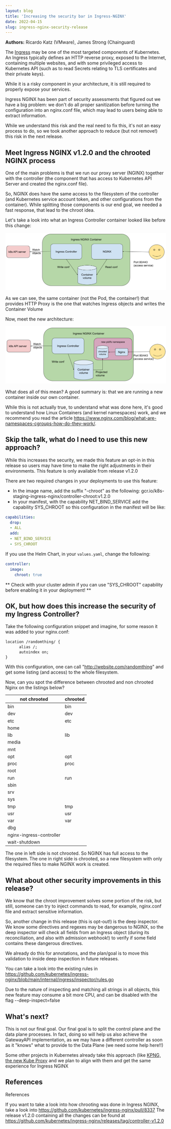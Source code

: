 ```yaml
---
layout: blog
title: 'Increasing the security bar in Ingress-NGINX'
date: 2022-04-15
slug: ingress-nginx-security-release
---
```


**Authors:** Ricardo Katz (VMware), James Strong (Chainguard)

The [Ingress](/docs/concepts/services-networking/ingress/) may be one of the most targeted components
of Kubernetes. An Ingress typically defines an HTTP reverse proxy, exposed to the Internet, containing
multiple websites, and with some privileged access to Kubernetes API (such as to read Secrets relating to
TLS certificates and their private keys).

While it is a risky component in your architecture, it is still required to properly expose your services.

Ingress NGINX has been part of security assessments that figured out we have a big problem: we don't do all proper sanitization before turning the configuration into an nginx.conf file, which may lead to users being able to extract information.

While we understand this risk and the real need to fix this, it's not an easy process to do, so we took another approach to reduce (but not remove!) this risk in the next release.

## Meet Ingress NGINX v1.2.0 and the chrooted NGINX process

One of the main problems is that we run our proxy server (NGINX) together with the controller (the component that has access to Kubernetes API Server and created the nginx.conf file). 

So, NGINX does have the same access to the filesystem of the controller (and Kubernetes service account token, and other configurations from the container). While splitting those components is our end goal, we needed a fast response, that lead to the chroot idea.

Let's take a look into what an Ingress Controller container looked like before this change:

![Ingress NGINX pre chroot](ingress-pre-chroot.png)

As we can see, the same container (not the Pod, the container!) that provides HTTP Proxy is the one that watches Ingress objects and writes the Container Volume

Now, meet the new architecture:

![Ingress NGINX post chroot](ingress-post-chroot.png)

What does all of this mean? A good summary is: that we are running a new container inside our own container.

While this is not actually true, to understand what was done here, it's good to understand how Linux Containers (and kernel namespaces) work, and we recommend you read the article <https://www.nginx.com/blog/what-are-namespaces-cgroups-how-do-they-work/>.

## Skip the talk, what do I need to use this new approach?

While this increases the security, we made this feature an opt-in in this release so users may have time to make the right adjustments in their environments. This feature is only available from release v1.2.0

There are two required changes in your deployments to use this feature:
* In the image name, add the suffix "-chroot" as the following: gcr.io/k8s-staging-ingress-nginx/controller-chroot:v1.2.0
* In your manifest, with the capability NET_BIND_SERVICE add the capability SYS_CHROOT so this configuration in the manifest will be like:

```yaml
capabilities:
  drop:
  - ALL
  add:
  - NET_BIND_SERVICE
  - SYS_CHROOT
```

If you use the Helm Chart, in your `values.yaml`, change the following:

```yaml
controller:
  image:
    chroot: true
```

** Check with your cluster admin if you can use "SYS_CHROOT" capability before enabling it in your deployment! **

## OK, but how does this increase the security of my Ingress Controller?

Take the following configuration snippet and imagine, for some reason it was added to your nginx.conf:
```
location /randomthing/ {
      alias /;
      autoindex on;
}
```

With this configuration, one can call "http://website.com/randomthing" and get some listing (and access) to the whole filesystem.

Now, can you spot the difference between chrooted and non chrooted Nginx on the listings below?

| not chrooted             | chrooted |
|--------------------------|------|
| bin                      | bin  |
| dev                      | dev  |
| etc                      | etc  |
| home                     |      |
| lib                      | lib  |
| media                    |      |
| mnt                      |      |
| opt                      | opt  |
| proc                     | proc |
| root                     |      |
| run                      | run  |
| sbin                     |      |
| srv                      |      |
| sys                      |      |
| tmp                      | tmp  |
| usr                      | usr  |
| var                      | var  |
| dbg                      |      |
| nginx-ingress-controller |      |
| wait-shutdown            |      |

The one in left side is not chrooted. So NGINX has full access to the filesystem. The one in right side is chrooted, so a new filesystem with only the required files to make NGINX work is created.

## What about other security improvements in this release?

We know that the chroot improvement solves some portion of the risk, but still, someone can try to inject commands to read, for example, nginx.conf file and extract sensitive information.

So, another change in this release (this is opt-out!) is the deep inspector. We know some directives and regexes may be dangerous to NGINX, so the deep inspector will check all fields from an Ingress object (during its reconciliation, and also with admission webhook!) to verify if some field contains these dangerous directives.

We already do this for annotations, and the plan/goal is to move this validation to inside deep inspection in future releases.

You can take a look into the existing rules in <https://github.com/kubernetes/ingress-nginx/blob/main/internal/ingress/inspector/rules.go>

Due to the nature of inspecting and matching all strings in all objects, this new feature may consume a bit more CPU, and can be disabled with the flag --deep-inspect=false

## What's next?

This is not our final goal. Our final goal is to split the control plane and the data plane processes. In fact, doing so will help us also achieve the GatewayAPI implementation, as we may have a different controller as soon as it "knows" what to provide to the Data Plane (we need some help here!!)

Some other projects in Kubernetes already take this approach (like [KPNG, the new Kube Proxy](​​https://github.com/kubernetes-sigs/kpng) and we plan to align with them and get the same experience for Ingress NGINX

## References

References

If you want to take a look into how chrooting was done in Ingress NGINX, take a look into <https://github.com/kubernetes/ingress-nginx/pull/8337>
The release v1.2.0 containing all the changes can be found at <https://github.com/kubernetes/ingress-nginx/releases/tag/controller-v1.2.0>
